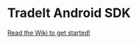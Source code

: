 # TradeIt Android SDK

[Read the Wiki to get started!](https://github.com/tradingticket/AndroidSDK/wiki)
